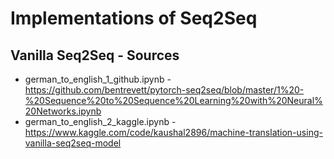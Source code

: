 # Implementations of Seq2Seq


## Vanilla Seq2Seq - Sources
- german_to_english_1_github.ipynb - https://github.com/bentrevett/pytorch-seq2seq/blob/master/1%20-%20Sequence%20to%20Sequence%20Learning%20with%20Neural%20Networks.ipynb
- german_to_english_2_kaggle.ipynb - https://www.kaggle.com/code/kaushal2896/machine-translation-using-vanilla-seq2seq-model

